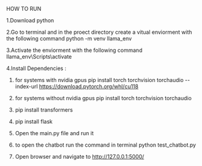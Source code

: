 HOW TO RUN 

1.Download python 

2.Go to terminal and in the proect directory create a vitual enviorment with the following command python -m venv llama_env

3.Activate the enviorment with the following command llama_env\Scripts\activate

4.Install Dependencies :
  1. for systems with nvidia gpus  pip install torch torchvision torchaudio --index-url https://download.pytorch.org/whl/cu118
  2. for systems without nvidia gpus   pip install torch torchvision torchaudio
  3. pip install transformers
  4. pip install flask

5. Open the main.py file and run it
6. to open the chatbot run the command in terminal  python test_chatbot.py
7. Open browser and navigate to http://127.0.0.1:5000/
